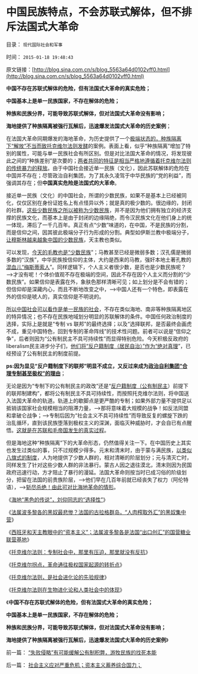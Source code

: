 # 中国民族特点，不会苏联式解体，但不排斥法国式大革命

目录： `现代国际社会和军事` 

时间： `2015-01-18 19:48:43` 

原文链接：[http://blog.sina.com.cn/s/blog_5563a64d0102vff0.html](http://blog.sina.com.cn/s/blog_5563a64d0102vff0.html)

**中国不存在苏联式解体的危险，但有法国式大革命的真实危险；**

**中国基本上是单一民族国家，不存在解体的危险；**

**种族和民族分界，可能导致苏联式解体，但对法国式大革命没有影响；**

**海地提供了种族隔离被强行瓦解后，迅速爆发法国式大革命的历史案例**；

在法国大革命同期爆发的海地革命，为历史提供了一个[极端状态的，种族隔离下“解放”不当而致托克维尔法则发酵](../../../2015/1/13/法国古拉格群岛！西班牙和天主教眼中的“资本主义”.md)的案例。表面上看，似乎“种族隔离”增加了特别的属性，可能与单一民族社会有所区别。但是对比法国大革命的情况，将发现彼此之间的“种族差别”是次要的；[两者共同的特征是相当严格地遵循着托克维尔法则的传统暴力的释放](../../../2014/12/25/南北美洲独立运动的截然不同，及托克维尔法则.md)。由于中国社会接近单一民族（文化），因此苏联解体的危险在中国并不存在；尽管政治自利集团，为了其永久凌驾于中华民族的“党的利益”，而强调其存在；但**中国真实危险是法国式的大革命**。

接近单一民族（文化）的中国社会，所谓的少数民族，如果不是基本上已经被同化，仅仅区别在身份证姓名上有点怪异以外；就是真的极少数的。很边缘的，封闭的社群。[这些少数民族之所以被称为少数民族](../../../2008/10/29/民主社会不需要有倾向性的“民族政策”.md)，并不是因为他们拥有独立的经济支撑的民族文化，而基本上是由于封闭的边缘隔绝，而令汉民族文化在他们身上的统一体现，滞后了一千几百年。真正有点“少数”味道的，在中国，不是民族的分割，而是信仰之间，因其彼此极端分子行为形成的分割。典型如伊斯兰教中极端分子，[让穆斯林越来越象中国的少数民族](http://darthvad.blog.sohu.com/252066915.html)，天主教也类似。

可以发现，[今天的毛教也是“少数民族](http://darthvad.blog.sohu.com/132102586.html)”；马教甚至已经是微弱多数；汉孔儒是微弱多数的“汉族”，中华民族按信仰的主体，大约是西来的马教，强奸本地土著孔教的[混血儿“梅斯蒂索人](../../../2014/12/19/梅斯蒂索人为主体的南美洲人口结构的历史形成和遗传学.md)”。同样逻辑下，个人主义者很少数，是否也是少数民族呢？——>才没有呢！个体价值观不存在极端的空间，因此不存在因个人主义而分割的“少数民族”。如果信仰是表露在外，象肤色那样清晰可见；如上划分是不会有错的；但信仰却是深藏内心，而且不断地改变之中，——>中国人还有一个特色，即表露在外的信仰是唬人的，真实信仰是不明说的。

[所以中国社会可以看作是单一民族的社会](../../../2013/12/3/公有制下的自治是造反组织，私有制下的自治是爱国团体.md)，不存在类似海地、南非等种族隔离地区的特异情况；也不存在民族地域划分明显的苏联解体的条件。中国任何政治制度的选择，实际上是就是“专制
vs
联邦”的最终选择；以及“选择联邦，是否最终会画虎不成，重见中国特色，回到专制的革命阵线”的技术性问题。前者可以说是“信仰之争”，后者则因为“公有制民主不具可持续性”而显得特别危险。今天积极反政府的liberalism民主进步分子们，[他们将“反户籍制度（居民自治）”作为“绝对真理](../../../2013/10/20/户籍制度的本质是“中央集权剥夺居民的自治权”.md)”，已经预设了公有制民主的制度前提。

**ps:因为显见“反户籍制度下的联邦”明显不成立，又反过来成为[政治自利集团“合理专制甚至极权”的理由](../../../2013/11/17/社会主义制度中的特权最大化定律,茅于轼悖误和WBagehot现象.md)**；

无论是因为“专制下的公有制民主的政改”还是“[反户籍制度（公有制民主](../../../2013/6/22/临时工发飚，反户籍制度概念混乱的借题发挥.md)）前提下的联邦制建构”，都将公有制民主不具可持续性，而按照托克维尔法则，将中国送入法国大革命的轨道。轨道上的歇脚点是更严酷的专制；如果外部力量不提供足以抵销该国家社会规模相当的阻滞力量，——>那将意味着大规模的战争！如反法同盟和拿破仑战争；——>专制后因为“社会主义不具可持续性”而导致反复的螺旋下跌的治乱循环，直到该民族堕落到极权主义的深渊，面临灭种威胁时，才会自已有点醒悟。[这就是在苏联和毛帝国发生的真实过程](../../../2015/1/9/通往极权主义的崇高本意，坚定的信仰，激励的机制.md)。

但是海地这种“种族隔离”下的大革命形态，仍然值得关注一下。在中国历史上其实也发生过类似的事，只不过规模少得多。元末和清末时，由于蒙与满民族，[以类似八旗式的制度](../../../2013/12/8/从隋唐的府兵到明朝卫所及满清八旗绿营的制度沿革.md)，人为地提供了少数人群的，相对清晰的阶层划分；元与清灭亡时，同样发生了针对这些少数人群的非法暴行。蒙古人因之退往漠北，清末则因为民国政府迅速行动，方才阻止了暴行的漫延。法国大革命则按当时已成习俗的阶级划分，把留在法国的前贵族阶层，——>他们早在几百年前就已经丧失了权力（阿伦特语），——>[斩尽杀绝！由此可对比海地革命的情形](../../../2012/10/22/大炮镇压游行示威的军事天才.md)。

《[海地“黑色的传说”，刘仰同志的“选择性”](../../../2015/1/11/海地“黑色的传说”，刘仰同志的“选择性”.md)》

《[法属波多黎各的黑奴最悲惨？法国的古拉格群岛，“人肉榨取外汇”的黑奴集中营](../../../2015/1/12/为什么法属波多黎各的黑奴最悲惨？法国的古拉格群岛!.md)》

《[西班牙和天主教眼中的“资本主义”；法属波多黎各是法国“出口创汇”的国营糖业联营基地](../../../2015/1/13/法国古拉格群岛！西班牙和天主教眼中的“资本主义”.md)》

《[托克维尔法则：专制社会中，那里有压迫，那里就没有反抗](../../../2015/1/14/托克维尔法则，解读法国古拉格群岛的大革命.md)》

《[托克维尔拐点，革命通往极权国家起源的转折点](../../../2015/1/15/托克维尔拐点，革命通往极权国家起源的转折点.md)》

《[托克维尔法则，是社会进化论的先验规律](../../../2015/1/16/托克维尔法则，是社会进化论的先验规律.md)》

《[托克维尔法则在生物进化论和人类社会中的体现](../../../2015/1/17/托克维尔法则在生物进化论和人类社会中的先验；.md)》

《**中国不存在苏联式解体的危险，但有法国式大革命的真实危险；**

**中国基本上是单一民族国家，不存在解体的危险；**

**种族和民族分界，可能导致苏联式解体，但对法国式大革命没有影响；**

**海地提供了种族隔离被强行瓦解后，迅速爆发法国式大革命的历史案例**》

前一篇： [“失败侵略”有可能缓解公有制积弊，游牧民族的找死本能](../../../2015/1/19/“失败侵略”有可能缓解公有制积弊，游牧民族的找死本能.md)

后一篇： [社会主义应对严重危机；资本主义蓄养综合国力；](../../../2015/1/8/社会主义应对严重危机；资本主义蓄养综合国力；.md)

